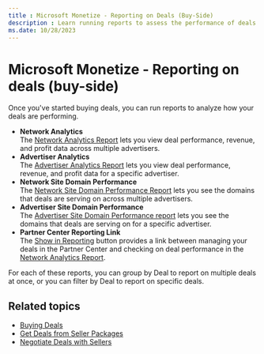 ```yaml
---
title : Microsoft Monetize - Reporting on Deals (Buy-Side)
description : Learn running reports to assess the performance of deals.   
ms.date: 10/28/2023
---
```



# Microsoft Monetize - Reporting on deals (buy-side)

Once you've started buying deals, you can run reports to analyze how
your deals are performing.

- **Network Analytics**  
  The
  [Network Analytics Report](network-analytics-report.md) lets you view deal performance, revenue, and profit data
  across multiple advertisers.
- **Advertiser Analytics**  
  The [Advertiser Analytics Report](advertiser-analytics-report.md) lets you view deal performance, revenue, and
  profit data for a specific advertiser.
- **Network Site Domain Performance**  
  The [Network Site Domain Performance Report](network-site-domain-performance-report.md) lets you see
  the domains that deals are serving on across multiple advertisers.
- **Advertiser Site Domain Performance**  
  The
  [Advertiser Site Domain Performance report](site-domain-performance.md) lets you see the domains that deals are
  serving on for a specific advertiser.
- **Partner Center Reporting Link**  
  The
  [Show in Reporting](partnership-details-screen-buyer-view.md) button provides a link between managing your deals in
  the Partner Center and checking on deal performance in the
  [Network Analytics Report](network-analytics-report.md).

For each of these reports, you can group by Deal to report on multiple
deals at once, or you can filter by Deal to report on specific deals.

## Related topics

- [Buying Deals](buying-deals.md)
- [Get Deals from Seller Packages](get-deals-from-seller-packages.md)
- [Negotiate Deals with Sellers](negotiate-deals-with-sellers.md)
